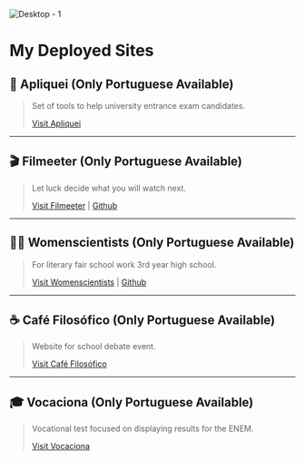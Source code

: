 ![Desktop - 1](https://github.com/SrDouglax/SrDouglax/assets/69745104/6c0535e5-32ab-44ee-ad48-1811c517d962)

# My Deployed Sites

## 🚀 Apliquei (Only Portuguese Available)  
> Set of tools to help university entrance exam candidates.
> 
> [Visit Apliquei](https://apliquei.vercel.app/)

---

## 🎬 Filmeeter (Only Portuguese Available)  
> Let luck decide what you will watch next.
> 
> [Visit Filmeeter](https://filmeeter.vercel.app) | [Github](https://github.com/SrDouglax/Filmeeter)

---

## 👩‍🦱 Womenscientists (Only Portuguese Available)  
> For literary fair school work 3rd year high school.
> 
> [Visit Womenscientists](https://womenscientists.vercel.app) | [Github](https://github.com/SrDouglax/womenscientists)

---

## ☕ Café Filosófico (Only Portuguese Available)  
> Website for school debate event.
> 
> [Visit Café Filosófico](https://cafe-filosofico.web.app/)

---

## 🎓 Vocaciona (Only Portuguese Available)  
> Vocational test focused on displaying results for the ENEM.
> 
> [Visit Vocaciona](https://vocaciona.vercel.app/)
